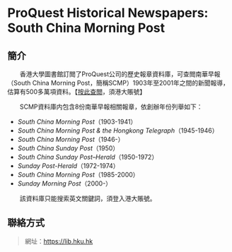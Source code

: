 # ProQuest Historical Newspapers: South China Morning Post
## 簡介
　　香港大學圖書館訂閲了ProQuest公司的歷史報章資料庫，可查閲南華早報（South China Morning Post，簡稱SCMP）1903年至2001年之間的新聞報導，估算有500多萬項資料。【[按此查閲](www-proquest-com.eproxy.lib.hku.hk/hnpsouthchinamorningpost/databases?accountid=14548 "South China Morning Post")，須港大賬號】

　　SCMP資料庫内包含8份南華早報相關報章，依創辦年份列舉如下：
- *South China Morning Post*（1903-1941）
- *South China Morning Post & the Hongkong Telegraph*（1945-1946）
- *South China Morning Post*（1946-）
- *South China Sunday Post*（1950）
- *South China Sunday Post–Herald*（1950-1972）
- *Sunday Post-Herald*（1972-1974）
- *South China Morning Post*（1985-2000）
- *Sunday Morning Post*（2000-）

　　該資料庫只能搜索英文關鍵詞，須登入港大賬號。

## 聯絡方式
> 網址：<https://lib.hku.hk>
